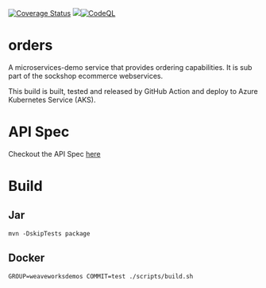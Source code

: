  [![Coverage Status](https://coveralls.io/repos/github/microservices-demo/orders/badge.svg?branch=master)](https://coveralls.io/github/microservices-demo/orders?branch=master)
[![](https://images.microbadger.com/badges/image/weaveworksdemos/orders.svg)](http://microbadger.com/images/weaveworksdemos/orders "Get your own image badge on microbadger.com")[![CodeQL](https://github.com/toomone/orders/actions/workflows/codeql-analysis.yml/badge.svg)](https://github.com/toomone/orders/actions/workflows/codeql-analysis.yml)

# orders
A microservices-demo service that provides ordering capabilities. It is sub part of the sockshop ecommerce webservices.

This build is built, tested and released by GitHub Action and deploy to Azure Kubernetes Service (AKS).

# API Spec

Checkout the API Spec [here](http://microservices-demo.github.io/api/index?url=https://raw.githubusercontent.com/microservices-demo/orders/master/api-spec/orders.json)

# Build

## Jar
`mvn -DskipTests package`

## Docker
`GROUP=weaveworksdemos COMMIT=test ./scripts/build.sh`

